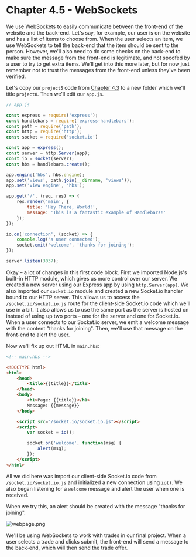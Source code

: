 # Chapter 4.5 - WebSockets

We use WebSockets to easily communicate between the front-end of the website
and the back-end. Let's say, for example, our user is on the website and has a
list of items to choose from. When the user selects an item, we use WebSockets
to tell the back-end that the item should be sent to the person. However, we'll
also need to do some checks on the back-end to make sure the message from the
front-end is legitimate, and not spoofed by a user to try to get extra items.
We'll get into this more later, but for now just remember not to trust the
messages from the front-end unless they've been verified.

Let's copy our `project5` code from [Chapter 4.3](../Chapter%204.3%20-%20Templates) to a new folder which we'll
title `project8`. Then we'll edit our `app.js`.

```js
// app.js

const express = require('express');
const handlebars = require('express-handlebars');
const path = require('path');
const http = require('http');
const socket = require('socket.io')

const app = express();
const server = http.Server(app);
const io = socket(server);
const hbs = handlebars.create();

app.engine('hbs', hbs.engine);
app.set('views', path.join(__dirname, 'views'));
app.set('view engine', 'hbs');

app.get('/', (req, res) => {
	res.render('main', {
		title: 'Hey There, World!',
		message: 'This is a fantastic example of Handlebars!'
	});
});

io.on('connection', (socket) => {
	console.log('a user connected');
	socket.emit('welcome', 'thanks for joining');
});

server.listen(3037);
```

Okay – a lot of changes in this first code block. First we imported Node.js's
built-in HTTP module, which gives us more control over our server. We created a
new server using our Express app by using `http.Server(app)`. We also imported
our `socket.io` module and created a new Socket.io handler bound to our HTTP
server. This allows us to access the `/socket.io/socket.io.js` route for the
client-side Socket.io code which we'll use in a bit. It also allows us to use
the same port as the server is hosted on instead of using up two ports – one
for the server and one for Socket.io. When a user connects to our Socket.io
server, we emit a welcome message with the content "thanks for joining". Then,
we'll use that message on the front-end to alert the user.

Now we'll fix up out HTML in `main.hbs`:

```html
<!-- main.hbs -->

<!DOCTYPE html>
<html>
	<head>
		<title>{{title}}</title>
	</head>
	<body>
		<h1>Page: {{title}}</h1>
		Message: {{message}}
	</body>

	<script src="/socket.io/socket.io.js"></script>
	<script>
		var socket = io();

		socket.on('welcome', function(msg) {
			alert(msg);
		});
	</script>
</html>
```

All we did here was import our client-side Socket.io code from
`/socket.io/socket.io.js` and initialized a new connection using `io()`. We
also began listening for a `welcome` message and alert the user when one is
received.

When we try this, an alert should be created with the message "thanks for
joining".

![webpage.png](./screenshots/webpage.png)

We'll be using WebSockets to work with trades in our final project. When a user
selects a trade and clicks submit, the front-end will send a message to the
back-end, which will then send the trade offer.
